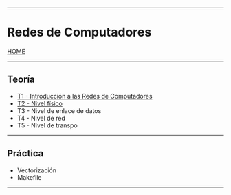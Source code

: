 
---
# Redes de Computadores

[HOME](../README.md)

---

## Teoría

- [T1 - Introducción a las Redes de Computadores](data/T1.md)
- [T2 - Nivel físico](data/T1.md)
- T3 - Nivel de enlace de datos
- T4 - Nivel de red
- T5 - Nivel de transpo

---
## Práctica

- Vectorización
- Makefile

---
